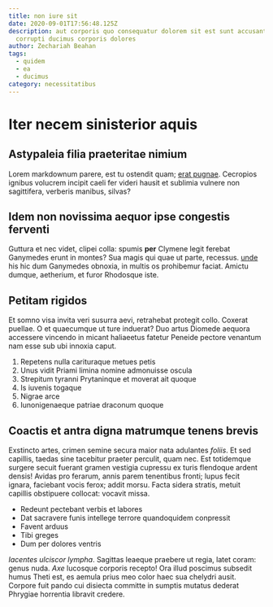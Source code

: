 ```yaml
---
title: non iure sit
date: 2020-09-01T17:56:48.125Z
description: aut corporis quo consequatur dolorem sit est sunt accusantium
  corrupti ducimus corporis dolores
author: Zechariah Beahan
tags:
  - quidem
  - ea
  - ducimus
category: necessitatibus
---
```


# Iter necem sinisterior aquis

## Astypaleia filia praeteritae nimium

Lorem markdownum parere, est tu ostendit quam; [erat
pugnae](http://et-parvae.io/vidit.html). Cecropios ignibus volucrem incipit
caeli fer videri hausit et sublimia vulnere non sagittifera, verberis manibus,
silvas?

## Idem non novissima aequor ipse congestis ferventi

Guttura et nec videt, clipei colla: spumis **per** Clymene legit ferebat
Ganymedes erunt in montes? Sua magis qui quae ut parte, recessus. [unde](blog/2019/4/in-atque.md) his hic dum Ganymedes obnoxia, in multis os
prohibemur faciat. Amictu dumque, aetherium, et furor Rhodosque iste.

## Petitam rigidos

Et somno visa invita veri susurra aevi, retrahebat protegit collo. Coxerat
puellae. O et quaecumque ut ture induerat? Duo artus Diomede aequora accessere
vincendo in micant haliaeetus fatetur Peneide pectore venantum nam esse sub ubi
innoxia caput.

1. Repetens nulla carituraque metues petis
2. Unus vidit Priami limina nomine admonuisse oscula
3. Strepitum tyranni Prytaninque et moverat ait quoque
4. Is iuvenis togaque
5. Nigrae arce
6. Iunonigenaeque patriae draconum quoque

## Coactis et antra digna matrumque tenens brevis

Exstincto artes, crimen semine secura maior nata adulantes *foliis*. Et sed
capillis, taedas sine tacebitur praeter perculit, quam nec. Est totidemque
surgere secuit fuerant gramen vestigia cupressu ex turis flendoque ardent
densis! Avidas pro ferarum, annis parem tenentibus fronti; lupus fecit ignara,
faciebant vocis ferox; addit morsu. Facta sidera stratis, metuit capillis
obstipuere collocat: vocavit missa.

- Redeunt pectebant verbis et labores
- Dat sacravere funis intellege terrore quandoquidem conpressit
- Favent arduus
- Tibi greges
- Dum per dolores ventris

*Iacentes ulciscor lympha*. Sagittas leaeque praebere ut regia, latet coram:
genus nuda. *Axe* lucosque corporis recepto! Ora illud poscimus subsedit humus
Theti est, es aemula prius meo color haec sua chelydri ausit. Corpore fuit pando
cui disiecta committe in sumptis mutatus dederat Phrygiae horrentia libravit
credere.
